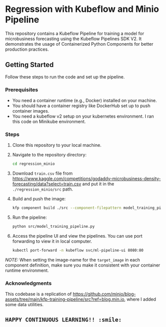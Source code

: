 # Regression with Kubeflow and Minio Pipeline

This repository contains a Kubeflow Pipeline for training a model for microbusiness forecasting using the Kubeflow Pipelines SDK V2. It demonstrates the usage of Containerized Python Components for better production practices.

## Getting Started

Follow these steps to run the code and set up the pipeline.

### Prerequisites

- You need a container runtime (e.g., Docker) installed on your machine.
- You should have a container registry like DockerHub set up to push container images.
- You need a kubeflow v2 setup on your kubernetes environment. I ran this code on Minikube environment.

### Steps

1. Clone this repository to your local machine.

2. Navigate to the repository directory:

   ```bash
   cd regression_minio
   ```
3. Download `train.csv` file from https://www.kaggle.com/competitions/godaddy-microbusiness-density-forecasting/data?select=train.csv and put it in the `./regression_minio/src` path.

4. Build and push the image:

    ```bash
    kfp component build ./src --component-filepattern model_training_pipeline.py --push-image
    ```

5. Run the pipeline:
    ```bash
    python src/model_training_pipeline.py
    ```

6. Access the pipeline UI and view the pipelines. You can use port forwarding to view it in local computer.
    ```bash
    kubectl port-forward -n kubeflow svc/ml-pipeline-ui 8080:80
    ```
*NOTE:* When setting the image-name for the `target_image` in each component definition, make sure you make it consistent with your container runtime environment.

### Acknowledgments
This codebase is a replication of https://github.com/minio/blog-assets/tree/main/kfp-training-pipeline/src?ref=blog.min.io, where I added some data utilities.

## `HAPPY CONTINUOUS LEARNING!! :smile:` 
